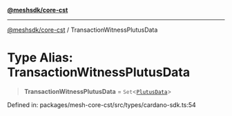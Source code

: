 [**@meshsdk/core-cst**](../README.md)

***

[@meshsdk/core-cst](../globals.md) / TransactionWitnessPlutusData

# Type Alias: TransactionWitnessPlutusData

> **TransactionWitnessPlutusData** = `Set`\<[`PlutusData`](PlutusData.md)\>

Defined in: packages/mesh-core-cst/src/types/cardano-sdk.ts:54
